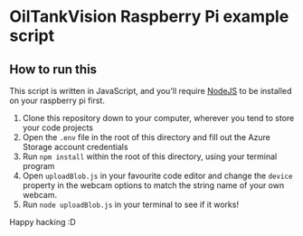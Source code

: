 # OilTankVision Raspberry Pi example script

## How to run this

This script is written in JavaScript, and you'll require [NodeJS](https://nodejs.org) to be installed on your raspberry pi first.

1. Clone this repository down to your computer, wherever you tend to store your code projects
2. Open the `.env` file in the root of this directory and fill out the Azure Storage account credentials
3. Run `npm install` within the root of this directory, using your terminal program
4. Open `uploadBlob.js` in your favourite code editor and change the `device` property in the webcam options to match the string name of your own webcam.
5. Run `node uploadBlob.js` in your terminal to see if it works!

Happy hacking :D

